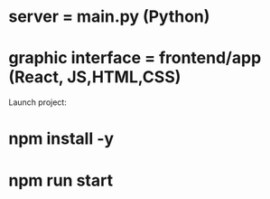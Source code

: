 # server = main.py (Python)

# graphic interface = frontend/app (React, JS,HTML,CSS)

Launch project:

# npm install -y
# npm run start
